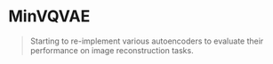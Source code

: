 # MinVQVAE

> Starting to re-implement various autoencoders to evaluate their performance on image reconstruction tasks.
